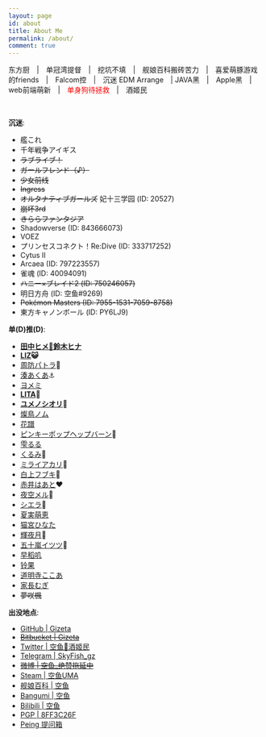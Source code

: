 ```yaml
---
layout: page
id: about
title: About Me
permalink: /about/
comment: true
---
```

东方厨　\|　单冠湾提督　\|　挖坑不填　\|　舰娘百科搬砖苦力　\|　喜爱萌豚游戏的friends　\|　Falcom控　\|　沉迷 EDM Arrange　\| JAVA黑　\|　Apple黑　\|　web前端萌新　\|　<font color="red">单身狗待拯救</font>　\|　酒姬民

<br>

__沉迷__:

* 艦これ
* 千年戦争アイギス
* ~~ラブライブ！~~
* ~~ガールフレンド（♪）~~
* ~~少女前线~~
* ~~Ingress~~
* ~~オルタナティブガールズ~~ 妃十三学园 (ID: 20527)
* ~~崩坏3rd~~
* ~~きららファンタジア~~
* Shadowverse (ID: 843666073)
* VOEZ
* プリンセスコネクト！Re:Dive (ID: 333717252)
* Cytus Ⅱ
* Arcaea (ID: 797223557)
* 雀魂 (ID: 40094091)
* ~~ハニー×ブレイド2 (ID: 750246057)~~
* 明日方舟 (ID: 空鱼#9269)
* ~~Pokémon Masters (ID: 7955-1531-7059-8758)~~
* 東方キャノンボール (ID: PY6LJ9)

<p id="dd"><strong>单(D)推(D)</strong>:</p>

* **[田中ヒメ🥕鈴木ヒナ](https://www.youtube.com/channel/UCFv2z4iM5vHrS8bZPq4fHQQ)**
* **[LIZ](https://www.youtube.com/channel/UCRMpIxnySp7Fy5SbZ8dBv2w)😺**
* [周防パトラ](https://www.youtube.com/channel/UCeLzT-7b2PBcunJplmWtoDg)🦀
* [湊あくあ](https://www.youtube.com/channel/UC1opHUrw8rvnsadT-iGp7Cg)⚓️
* [ヨメミ](https://www.youtube.com/channel/UCy5lOmEQoivK5XK7QCaRKug)
* **[LITA](https://www.youtube.com/channel/UCwuS0uY-Z2Gr_5OV2oFybFA)🐶**
* **[ユメノシオリ](https://www.youtube.com/channel/UCH0ObmokE-zUOeihkKwWySA)🍄**
* [燦鳥ノム](https://www.youtube.com/channel/UCwRKt_raV3N5KZgxcFyC1vw)
* [花譜](https://www.youtube.com/channel/UCQ1U65-CQdIoZ2_NA4Z4F7A)
* [ピンキーポップヘップバーン](https://www.youtube.com/channel/UC1pR2ig6NhndhvicEgclNdA)🍿
* [雫るる](https://space.bilibili.com/387636363/)
* [くるみ](https://www.youtube.com/channel/UCBJFtEEDnCpz8koPH-nLWUA)🐶
* [ミライアカリ](https://www.youtube.com/channel/UCMYtONm441rBogWK_xPH9HA)🦋
* [白上フブキ](https://www.youtube.com/channel/UCdn5BQ06XqgXoAxIhbqw5Rg)🌽
* [赤井はあと](https://www.youtube.com/channel/UC1CfXB_kRs3C-zaeTG3oGyg)❤️
* [夜空メル](https://www.youtube.com/channel/UCD8HOxPs4Xvsm8H0ZxXGiBw)🌟
* [シエラ](https://www.youtube.com/channel/UCupCAZz1l52vV8m-dvaoBVQ)🦋
* [夏実萌恵](https://www.youtube.com/channel/UCBePKUYNhoMcjBi-BRmjarQ)
* [猫宮ひなた](https://www.youtube.com/channel/UCevD0wKzJFpfIkvHOiQsfLQ)
* [輝夜月](https://www.youtube.com/channel/UCQYADFw7xEJ9oZSM5ZbqyBw)🍤
* [五十嵐イツツ](https://www.youtube.com/channel/UCNAhQXaNtzBes7hIcmD7k_g)🌸
* [早稻叽](https://space.bilibili.com/1950658/)
* [铃果](https://space.bilibili.com/416203727/)
* [道明寺ここあ](https://www.youtube.com/channel/UCCebk1_w5oiMUTRxdNJq0sA)
* [家長むぎ](https://www.youtube.com/channel/UC_GCs6GARLxEHxy1w40d6VQ)
* ~~夢咲楓~~

__出没地点__:

* [GitHub \| Gizeta](https://github.com/Gizeta)
* ~~[Bitbucket \| Gizeta](https://bitbucket.org/Gizeta_sf/)~~
* [Twitter \| 空鱼🥕酒姬民](https://twitter.com/Gizeta_sf)
* [Telegram \| SkyFish_gz](https://t.me/SkyFish_gz)
* ~~[微博 \| 空鱼_绝赞拖延中](http://weibo.com/gizeta)~~
* [Steam \| 空鱼UMA](http://steamcommunity.com/id/gizeta/)
* [舰娘百科 \| 空鱼](https://zh.kcwiki.moe/wiki/User:%E7%A9%BA%E9%B1%BC)
* [Bangumi \| 空鱼](http://bgm.tv/user/gizeta)
* [Bilibili \| 空鱼](http://space.bilibili.com/31625/#!/index)
* [PGP \| 8FF3C26F](https://pgp.mit.edu/pks/lookup?op=vindex&search=0x2AD041B88FF3C26F)
* [Peing 提问箱](https://peing.net/zh-CN/gizeta_sf)

<script>
  if (location.search === '?himehina') {
    document.querySelectorAll('#dd + ul li ~ li').forEach(function(e) {
      e.classList.add('hidden');
    });
  }
</script>
